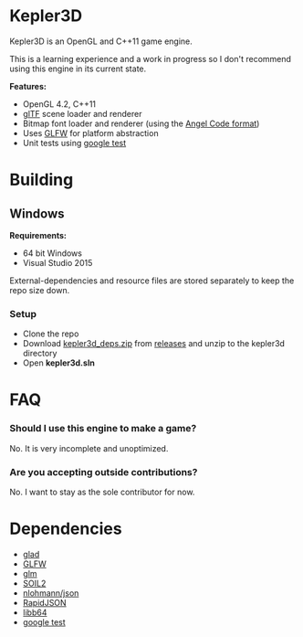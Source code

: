 # Kepler3D

Kepler3D is an OpenGL and C++11 game engine.

This is a learning experience and a work in progress so I don't recommend using this engine in its current state.

**Features:**

- OpenGL 4.2, C++11
- [glTF](https://github.com/KhronosGroup/glTF) scene loader and renderer
- Bitmap font loader and renderer (using the [Angel Code format](http://www.angelcode.com/products/bmfont/))
- Uses [GLFW](http://www.glfw.org/) for platform abstraction
- Unit tests using [google test](https://github.com/google/googletest)

# Building

## Windows

**Requirements:**

- 64 bit Windows
- Visual Studio 2015

External-dependencies and resource files are stored separately to keep the repo size down.

### Setup

- Clone the repo
- Download [kepler3d_deps.zip](https://github.com/dgough/kepler3d/releases/download/v0.0.4/kepler3d_deps.zip) from [releases](https://github.com/dgough/kepler3d/releases) and unzip to the kepler3d directory
- Open **kepler3d.sln**

# FAQ

### Should I use this engine to make a game?

No. It is very incomplete and unoptimized.

### Are you accepting outside contributions?

No. I want to stay as the sole contributor for now.

# Dependencies

- [glad](https://github.com/Dav1dde/glad)
- [GLFW](http://www.glfw.org/)
- [glm](http://glm.g-truc.net)
- [SOIL2](https://bitbucket.org/SpartanJ/soil2)
- [nlohmann/json](https://github.com/nlohmann/json)
- [RapidJSON](https://github.com/miloyip/rapidjson)
- [libb64](http://libb64.sourceforge.net)
- [google test](https://github.com/google/googletest)
